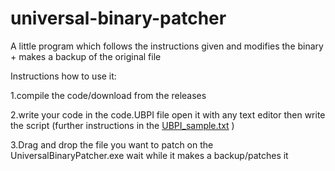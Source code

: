 # universal-binary-patcher
A little program which follows the instructions given and modifies the binary + makes a backup of the original file


Instructions how to use it:

1.compile the code/download from the releases

2.write your code in the code.UBPI file open it with any text editor then write the script (further instructions in the [UBPI_sample.txt](https://github.com/McBlueFrog/universal-binary-patcher/files/9852833/UBPI_sample.txt)
)

3.Drag and drop the file you want to patch on the UniversalBinaryPatcher.exe wait while it makes a backup/patches it

